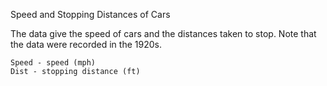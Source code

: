Speed and Stopping Distances of Cars

The data give the speed of cars and the distances taken to stop. Note that the data were recorded in the 1920s.

    Speed - speed (mph)
    Dist - stopping distance (ft)

